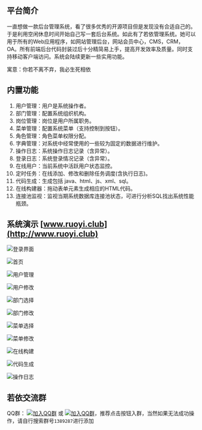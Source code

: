 ## 平台简介

一直想做一款后台管理系统，看了很多优秀的开源项目但是发现没有合适自己的。于是利用空闲休息时间开始自己写一套后台系统。如此有了若依管理系统。她可以用于所有的Web应用程序，如网站管理后台，网站会员中心，CMS，CRM，OA。所有前端后台代码封装过后十分精简易上手，提高开发效率及质量。同时支持移动客户端访问。系统会陆续更新一些实用功能。

寓意：你若不离不弃，我必生死相依

## 内置功能

1.  用户管理：用户是系统操作者。
2.  部门管理：配置系统组织机构。
3.  岗位管理：岗位是用户所属职务。
4.  菜单管理：配置系统菜单（支持控制到按钮）。
5.  角色管理：角色菜单权限分配。
6.  字典管理：对系统中经常使用的一些较为固定的数据进行维护。
7.  操作日志：系统操作日志记录（含异常）。
8.  登录日志：系统登录情况记录（含异常）。
9.  在线用户：当前系统中活跃用户状态监控。
10. 定时任务：在线添加、修改和删除任务调度(含执行日志)。
11. 代码生成：生成包括 java、html、js、xml、sql。
12. 在线构建器：拖动表单元素生成相应的HTML代码。
13. 连接池监视：监视当期系统数据库连接池状态，可进行分析SQL找出系统性能瓶颈。

## 系统演示 [www.ruoyi.club](http://www.ruoyi.club)

![登录界面](https://static.oschina.net/uploads/space/2018/0425/110329_Ftsu_1438828.png)

![首页](https://static.oschina.net/uploads/space/2018/0426/215626_fkrN_1438828.png)

![用户管理](https://static.oschina.net/uploads/space/2018/0424/233815_kb8P_1438828.png)

![用户修改](https://static.oschina.net/uploads/space/2018/0424/233819_spnr_1438828.png)

![部门选择](https://static.oschina.net/uploads/space/2018/0424/233826_J5NV_1438828.png)

![部门修改](https://static.oschina.net/uploads/space/2018/0424/234035_gkfz_1438828.png)

![菜单选择](https://static.oschina.net/uploads/space/2018/0424/233929_xcaM_1438828.png)

![菜单修改](https://static.oschina.net/uploads/space/2018/0311/235921_7txy_1438828.png)

![在线构建](https://static.oschina.net/uploads/space/2018/0424/233957_fRat_1438828.png)

![代码生成](https://static.oschina.net/uploads/space/2018/0424/233952_QXsG_1438828.png)

![操作日志](https://static.oschina.net/uploads/space/2018/0424/234055_8omc_1438828.png)


## 若依交流群

QQ群： [![加入QQ群](https://img.shields.io/badge/QQ群-1389287-blue.svg)](http://shang.qq.com/wpa/qunwpa?idkey=4a9a52f5d9d9c65a8ea67859170ba835d95fc50ec74a2a722293e60e036b5016) 或 [![加入QQ群](https://img.shields.io/badge/QQ群-1389287-blue.svg)](https://jq.qq.com/?_wv=1027&k=5HBAaYN)，推荐点击按钮入群，当然如果无法成功操作，请自行搜索群号`1389287`进行添加